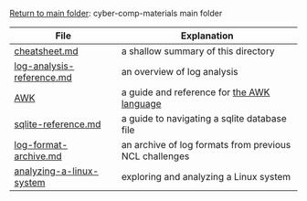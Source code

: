 [Return to main folder](https://github.com/hpu-panthersec/cyber-comp-materials): cyber-comp-materials main folder

| File | Explanation |
| ---- | ----------- | 
| [cheatsheet.md](https://github.com/hpu-panthersec/cyber-comp-materials/blob/main/log-analysis/cheat-sheet.md) | a shallow summary of this directory |
| [log-analysis-reference.md](https://github.com/hpu-panthersec/cyber-comp-materials/blob/main/log-analysis/log-analysis-reference.md) | an overview of log analysis |
| [AWK](https://github.com/hpu-panthersec/cyber-comp-materials/tree/main/log-analysis/AWK) | a guide and reference for [the AWK language](https://en.wikipedia.org/wiki/AWK) |
| [sqlite-reference.md](https://github.com/hpu-panthersec/cyber-comp-materials/blob/main/log-analysis/sqlite-reference.md) | a guide to navigating a sqlite database file |
| [log-format-archive.md](https://github.com/hpu-panthersec/cyber-comp-materials/blob/main/log-analysis/log-format-archive.md) | an archive of log formats from previous NCL challenges |
| [analyzing-a-linux-system](https://github.com/EthanC2/Notes-and-Writeups/blob/main/Hacking%20and%20Cybersecurity/log-analysis/analyzing-a-linux-system.md) | exploring and analyzing a Linux system |

<!-- Unfinished -->
<!--  | [Sed](https://github.com/hpu-panthersec/cyber-comp-materials/blob/main/log-analysis/Sed.md) | a guide to [Sed](https://www.geeksforgeeks.org/sed-command-in-linux-unix-with-examples/), a stream editor for editing text | -->
